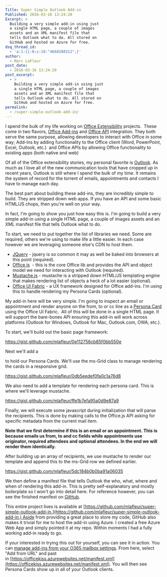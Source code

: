 ```yaml
---
Title: Super Simple Outlook Add-in
Published: 2016-03-16 13:24:20
Excerpt: >
  Building a very simple add-in using just
  a single HTML page, a couple of images
  assets and an XML manifest file that
  tells Outlook what to do. All stored on
  GitHub and hosted on Azure for free.
dsq_thread_id:
  - 'a:1:{i:0;s:10:"4668288312";}'
author:
  - Marc LaFleur
post_date:
  - 2016-03-16 13:24:20
post_excerpt:
  - >
    Building a very simple add-in using just
    a single HTML page, a couple of images
    assets and an XML manifest file that
    tells Outlook what to do. All stored on
    GitHub and hosted on Azure for free.
permalink:
  - /super-simple-outlook-add-in/
---
```

I spend the bulk of my life working on <a href="http://dev.office.com">Office Extensibility</a> projects.  These come in two flavors, <a href="https://msdn.microsoft.com/en-us/library/office/jj220060.aspx">Office Add-ins</a> and <a href="http://dev.office.com/chooseapiendpoint">Office API</a> integration. They both serve the same purpose, allowing developers to interact with Office in some way; Add-Ins by adding functionality to the Office client (Word, PowerPoint, Excel, Outlook, etc.)  and Office APIs by allowing Office functionality to existing apps (both native and web)

Of all of the Office extensibility stories, my personal favorite is <a href="http://dev.outlook.com">Outlook</a>. As much as I love all of the new communication tools that have cropped up in recent years, Outlook is still where I spend the bulk of my time. It remains the system of record for the torrent of emails, appointments and contacts I have to manage each day.

The best part about building these add-ins, they are incredibly simple to build. They are stripped down web apps. If you have an API and some basic HTML/JS chops, then you're well on your way.

In fact, I'm going to show you just how easy this is. I'm going to build a very simple add-in using a single HTML page, a couple of images assets and an XML manifest file that tells Outlook what to do.

To start, we need to put together the list of libraries we need. Some are required, others we're using to make life a little easier. In each case however we are leveraging someone else's CDN to host them.

<ul>
<li><a href="http://jquery.com/">JQuery</a> - jquery is so common it may as well be baked into browsers at this point (required).</li>
<li><a href="https://msdn.microsoft.com/en-us/library/office/fp142185.aspx">Office.js</a>  - this is the core Office lib and provides the API and object model we need for interacting with Outlook (required).</li>
<li><a href="https://github.com/janl/mustache.js">Mustache.js</a> - mustache is a stripped down HTML/JS templating engine that makes rendering list of objects a heck of a lot easier (optional).</li>
<li><a href="http://dev.office.com/fabric">Office UI Fabric</a> - a UX framework designed for Office add-ins. I'm using this to handle rendering my Persona Cards (optional).</li>
</ul>

My add-in here will be very simple. I'm going to inspect an email or appointment and render anyone on the from, to or cc line as a <a href="http://dev.office.com/fabric/components/personacard">Persona Card</a> using the Office UI Fabric.  All of this will be done in a single HTML page. It will support the bare-bones API ensuring this add-in will work across platforms (Outlook for Windows, Outlook for Mac, Outlook.com, OWA, etc.).

To start, we'll build out the basic page framework:

https://gist.github.com/mlafleur/0e112756cb85f0bb550e

Next we'll add a

<div> to hold our Persona Cards. We'll use the ms-Grid class to manage rendering the cards in a responsive grid.

https://gist.github.com/mlafleur/0db5eedef0fa0c1a76d8

We also need to add a template for rendering each persona card. This is where we'll leverage mustache.

https://gist.github.com/mlafleur/ffe1b7efa95a0d9e87a9

Finally, we will execute some javascript during initialization that will parse the recipients. This is done by making calls to the Office.js API asking for specific metadata from the current mail item.

__Note that we first determine if this is an email or an appointment. This is because emails us from, to and cc fields while appointments use originator, required attendees and optional attendees. In the end we will render them identically.__

After building up an array of recipients, we use mustache to render our template and append this to the ms-Grid row we defined earlier.

https://gist.github.com/mlafleur/5dc184b0b0ba91a06035

We then define a manifest file that tells Outlook the who, what, where and when of rendering this add-in. This is pretty self-explanatory and mostly boilerplate so I won't go into detail here. For reference however, you can see the finished manifest on [GitHub](https://github.com/mlafleur/super-simple-outlook-add-in/blob/master/manifest.xml).


This entire project lives is available at [https://github.com/mlafleur/super-simple-outlook-add-in.](https://github.com/mlafleur/super-simple-outlook-add-in.) Aside from providing a great place to store my code, GitHub also makes it trivial for me to host the add-in using Azure. I created a free Azure Web App and simply pointed it at my repo. Within moments I had a fully working add-in ready to go.


If your interested in trying this out for yourself, you can see it in action. You can [manage add-ins from your O365 mailbox settings](https://outlook.office.com/owa/?path=/options/manageapps). From here, select "Add from URL" and past in [https://officekiss.azurewebsites.net/manifest.xml](https://officekiss.azurewebsites.net/manifest.xml). You will then see Persona Cards show up in all of your Outlook clients.</div>